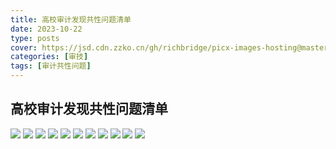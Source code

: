 ```yaml
---
title: 高校审计发现共性问题清单
date: 2023-10-22
type: posts
cover: https://jsd.cdn.zzko.cn/gh/richbridge/picx-images-hosting@master/thumbnail/CPA-审计.jpg
categories: [审技]
tags: [审计共性问题]
---
```

## 高校审计发现共性问题清单

![](https://img.richfan.site/audit/审计发现共性问题清单/高校审计发现共性问题清单/高校审计发现共性问题清单_1.png)
![](https://img.richfan.site/audit/审计发现共性问题清单/高校审计发现共性问题清单/高校审计发现共性问题清单_2.png)
![](https://img.richfan.site/audit/审计发现共性问题清单/高校审计发现共性问题清单/高校审计发现共性问题清单_3.png)
![](https://img.richfan.site/audit/审计发现共性问题清单/高校审计发现共性问题清单/高校审计发现共性问题清单_4.png)
![](https://img.richfan.site/audit/审计发现共性问题清单/高校审计发现共性问题清单/高校审计发现共性问题清单_5.png)
![](https://img.richfan.site/audit/审计发现共性问题清单/高校审计发现共性问题清单/高校审计发现共性问题清单_6.png)
![](https://img.richfan.site/audit/审计发现共性问题清单/高校审计发现共性问题清单/高校审计发现共性问题清单_7.png)
![](https://img.richfan.site/audit/审计发现共性问题清单/高校审计发现共性问题清单/高校审计发现共性问题清单_8.png)
![](https://img.richfan.site/audit/审计发现共性问题清单/高校审计发现共性问题清单/高校审计发现共性问题清单_9.png)
![](https://img.richfan.site/audit/审计发现共性问题清单/高校审计发现共性问题清单/高校审计发现共性问题清单_10.png)
![](https://img.richfan.site/audit/审计发现共性问题清单/高校审计发现共性问题清单/高校审计发现共性问题清单_11.png)
